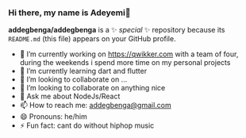 ### Hi there, my name is Adeyemi👋

**addegbenga/addegbenga** is a ✨ _special_ ✨ repository because its `README.md` (this file) appears on your GitHub profile.

- 🔭 I’m currently working on https://qwikker.com with a team of four, during the weekends i spend more time on my personal projects
- 🌱 I’m currently learning dart and flutter 
- 👯 I’m looking to collaborate on ...
- 🤔 I’m looking to collaborate on anything nice
- 💬 Ask me about NodeJs/React
- 📫 How to reach me: addegbenga@gmail.com
- 😄 Pronouns: he/him
- ⚡ Fun fact: cant do without hiphop music
